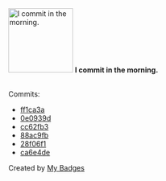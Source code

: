 <img src="https://my-badges.github.io/my-badges/morning-commits.png" alt="I commit in the morning." title="I commit in the morning." width="128">
<strong>I commit in the morning.</strong>
<br><br>

Commits:

- <a href="https://github.com/antonmedv/fx/commit/ff1ca3a070a8a54e48734292f4ddb0804b30771c">ff1ca3a</a>
- <a href="https://github.com/antonmedv/fx/commit/0e0939d8004337c99029b2c78f64b347f5466aba">0e0939d</a>
- <a href="https://github.com/antonmedv/fx/commit/cc62fb3cd18ff80abc3714aa2388c16ba01fb3ac">cc62fb3</a>
- <a href="https://github.com/antonmedv/fx/commit/88ac9fba6497969231f0e6221b6d182062856ada">88ac9fb</a>
- <a href="https://github.com/expr-lang/expr/commit/28f06f1bf8fd0bce43be5a2863ee68fb874c16f9">28f06f1</a>
- <a href="https://github.com/antonmedv/fx/commit/ca6e4def1a1f7dce8306d6582df4bee0101be1c3">ca6e4de</a>


Created by <a href="https://github.com/my-badges/my-badges">My Badges</a>